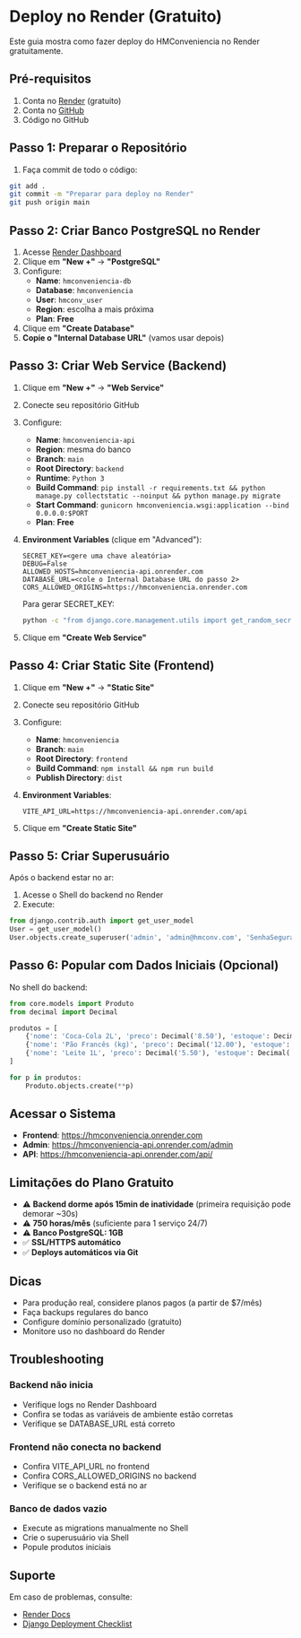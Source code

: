 # Deploy no Render (Gratuito)

Este guia mostra como fazer deploy do HMConveniencia no Render gratuitamente.

## Pré-requisitos

1. Conta no [Render](https://render.com) (gratuito)
2. Conta no [GitHub](https://github.com)
3. Código no GitHub

## Passo 1: Preparar o Repositório

1. Faça commit de todo o código:
```bash
git add .
git commit -m "Preparar para deploy no Render"
git push origin main
```

## Passo 2: Criar Banco PostgreSQL no Render

1. Acesse [Render Dashboard](https://dashboard.render.com/)
2. Clique em **"New +"** → **"PostgreSQL"**
3. Configure:
   - **Name**: `hmconveniencia-db`
   - **Database**: `hmconveniencia`
   - **User**: `hmconv_user`
   - **Region**: escolha a mais próxima
   - **Plan**: **Free**
4. Clique em **"Create Database"**
5. **Copie o "Internal Database URL"** (vamos usar depois)

## Passo 3: Criar Web Service (Backend)

1. Clique em **"New +"** → **"Web Service"**
2. Conecte seu repositório GitHub
3. Configure:
   - **Name**: `hmconveniencia-api`
   - **Region**: mesma do banco
   - **Branch**: `main`
   - **Root Directory**: `backend`
   - **Runtime**: `Python 3`
   - **Build Command**: `pip install -r requirements.txt && python manage.py collectstatic --noinput && python manage.py migrate`
   - **Start Command**: `gunicorn hmconveniencia.wsgi:application --bind 0.0.0.0:$PORT`
   - **Plan**: **Free**

4. **Environment Variables** (clique em "Advanced"):
   ```
   SECRET_KEY=<gere uma chave aleatória>
   DEBUG=False
   ALLOWED_HOSTS=hmconveniencia-api.onrender.com
   DATABASE_URL=<cole o Internal Database URL do passo 2>
   CORS_ALLOWED_ORIGINS=https://hmconveniencia.onrender.com
   ```

   Para gerar SECRET_KEY:
   ```bash
   python -c "from django.core.management.utils import get_random_secret_key; print(get_random_secret_key())"
   ```

5. Clique em **"Create Web Service"**

## Passo 4: Criar Static Site (Frontend)

1. Clique em **"New +"** → **"Static Site"**
2. Conecte seu repositório GitHub
3. Configure:
   - **Name**: `hmconveniencia`
   - **Branch**: `main`
   - **Root Directory**: `frontend`
   - **Build Command**: `npm install && npm run build`
   - **Publish Directory**: `dist`

4. **Environment Variables**:
   ```
   VITE_API_URL=https://hmconveniencia-api.onrender.com/api
   ```

5. Clique em **"Create Static Site"**

## Passo 5: Criar Superusuário

Após o backend estar no ar:

1. Acesse o Shell do backend no Render
2. Execute:
```python
from django.contrib.auth import get_user_model
User = get_user_model()
User.objects.create_superuser('admin', 'admin@hmconv.com', 'SenhaSegura123!')
```

## Passo 6: Popular com Dados Iniciais (Opcional)

No shell do backend:
```python
from core.models import Produto
from decimal import Decimal

produtos = [
    {'nome': 'Coca-Cola 2L', 'preco': Decimal('8.50'), 'estoque': Decimal('50')},
    {'nome': 'Pão Francês (kg)', 'preco': Decimal('12.00'), 'estoque': Decimal('20')},
    {'nome': 'Leite 1L', 'preco': Decimal('5.50'), 'estoque': Decimal('30')},
]

for p in produtos:
    Produto.objects.create(**p)
```

## Acessar o Sistema

- **Frontend**: https://hmconveniencia.onrender.com
- **Admin**: https://hmconveniencia-api.onrender.com/admin
- **API**: https://hmconveniencia-api.onrender.com/api/

## Limitações do Plano Gratuito

- ⚠️ **Backend dorme após 15min de inatividade** (primeira requisição pode demorar ~30s)
- ⚠️ **750 horas/mês** (suficiente para 1 serviço 24/7)
- ⚠️ **Banco PostgreSQL: 1GB**
- ✅ **SSL/HTTPS automático**
- ✅ **Deploys automáticos via Git**

## Dicas

- Para produção real, considere planos pagos (a partir de $7/mês)
- Faça backups regulares do banco
- Configure domínio personalizado (gratuito)
- Monitore uso no dashboard do Render

## Troubleshooting

### Backend não inicia
- Verifique logs no Render Dashboard
- Confira se todas as variáveis de ambiente estão corretas
- Verifique se DATABASE_URL está correto

### Frontend não conecta no backend
- Confira VITE_API_URL no frontend
- Confira CORS_ALLOWED_ORIGINS no backend
- Verifique se o backend está no ar

### Banco de dados vazio
- Execute as migrations manualmente no Shell
- Crie o superusuário via Shell
- Popule produtos iniciais

## Suporte

Em caso de problemas, consulte:
- [Render Docs](https://render.com/docs)
- [Django Deployment Checklist](https://docs.djangoproject.com/en/5.0/howto/deployment/checklist/)
